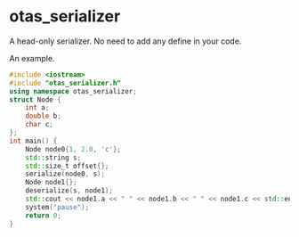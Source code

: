 # otas_serializer

A head-only serializer. No need to add any define in your code.

An example.
```cpp
#include <iostream>
#include "otas_serializer.h"
using namespace otas_serializer;
struct Node {
    int a;
    double b;
    char c;
};
int main() {
    Node node0{1, 2.0, 'c'};
    std::string s;
    std::size_t offset{};
    serialize(node0, s);
    Node node1{};
    deserialize(s, node1);
    std::cout << node1.a << " " << node1.b << " " << node1.c << std::endl;
    system("pause");
    return 0;
}
```